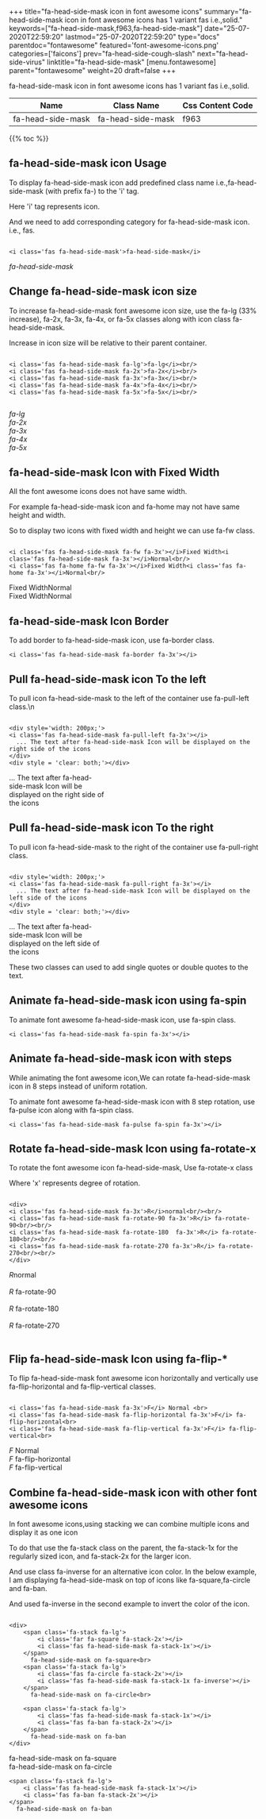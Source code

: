 +++
title="fa-head-side-mask icon in font awesome icons"
summary="fa-head-side-mask icon in font awesome icons has 1 variant fas i.e.,solid."
keywords=["fa-head-side-mask,f963,fa-head-side-mask"]
date="25-07-2020T22:59:20"
lastmod="25-07-2020T22:59:20"
type="docs"
parentdoc="fontawesome"
featured='font-awesome-icons.png'
categories=['faicons']
prev="fa-head-side-cough-slash"
next="fa-head-side-virus"
linktitle="fa-head-side-mask"
[menu.fontawesome]
parent="fontawesome"
weight=20
draft=false
+++


fa-head-side-mask icon in font awesome icons has 1 variant fas i.e.,solid.

<div class='table-responsive'><table class='table'><thead><tr><th>Name</th><th>Class Name</th><th>Css Content Code</th></tr></thead><tbody><tr><td>fa-head-side-mask</td><td>fa-head-side-mask</td><td>f963</td></tr></tbody></table></div>


{{% toc %}}


## fa-head-side-mask icon Usage

To display fa-head-side-mask icon add predefined class name i.e.,fa-head-side-mask (with prefix fa-) to the 'i' tag.

Here 'i' tag represents icon.

And we need to add corresponding category for fa-head-side-mask icon. i.e., fas.


```

<i class='fas fa-head-side-mask'>fa-head-side-mask</i>
```

<i class='fas fa-head-side-mask'>fa-head-side-mask</i>




## Change fa-head-side-mask icon size
To increase fa-head-side-mask font awesome icon size, use the fa-lg (33% increase), fa-2x, fa-3x, fa-4x, or fa-5x classes along with icon class fa-head-side-mask.

Increase in icon size will be relative to their parent container. 

```

<i class='fas fa-head-side-mask fa-lg'>fa-lg</i><br/>
<i class='fas fa-head-side-mask fa-2x'>fa-2x</i><br/>
<i class='fas fa-head-side-mask fa-3x'>fa-3x</i><br/>
<i class='fas fa-head-side-mask fa-4x'>fa-4x</i><br/>
<i class='fas fa-head-side-mask fa-5x'>fa-5x</i><br/>
            
```

<i class='fas fa-head-side-mask fa-lg'>fa-lg</i><br/>
<i class='fas fa-head-side-mask fa-2x'>fa-2x</i><br/>
<i class='fas fa-head-side-mask fa-3x'>fa-3x</i><br/>
<i class='fas fa-head-side-mask fa-4x'>fa-4x</i><br/>
<i class='fas fa-head-side-mask fa-5x'>fa-5x</i><br/>
            



## fa-head-side-mask Icon with Fixed Width 

All the font awesome icons does not have same width.

For example fa-head-side-mask icon and fa-home may not have same height and width.

So to display two icons with fixed width and height we can use fa-fw class.


```

<i class='fas fa-head-side-mask fa-fw fa-3x'></i>Fixed Width<i class='fas fa-head-side-mask fa-3x'></i>Normal<br/>
<i class='fas fa-home fa-fw fa-3x'></i>Fixed Width<i class='fas fa-home fa-3x'></i>Normal<br/>
```

<i class='fas fa-head-side-mask fa-fw fa-3x'></i>Fixed Width<i class='fas fa-head-side-mask fa-3x'></i>Normal<br/>
<i class='fas fa-home fa-fw fa-3x'></i>Fixed Width<i class='fas fa-home fa-3x'></i>Normal<br/>



## fa-head-side-mask Icon Border 

To add border to fa-head-side-mask icon, use fa-border class.


```
<i class='fas fa-head-side-mask fa-border fa-3x'></i>

```
<i class='fas fa-head-side-mask fa-border fa-3x'></i>





## Pull fa-head-side-mask icon To the left

To pull icon fa-head-side-mask to the left of the container use fa-pull-left class.\n

```

<div style='width: 200px;'>
<i class='fas fa-head-side-mask fa-pull-left fa-3x'></i>
  ... The text after fa-head-side-mask Icon will be displayed on the right side of the icons
</div>
<div style = 'clear: both;'></div>
```

<div style='width: 200px;'>
<i class='fas fa-head-side-mask fa-pull-left fa-3x'></i>
  ... The text after fa-head-side-mask Icon will be displayed on the right side of the icons
</div>
<div style = 'clear: both;'></div>




## Pull fa-head-side-mask icon To the right
To pull icon fa-head-side-mask to the right of the container use fa-pull-right class.

```

<div style='width: 200px;'>
<i class='fas fa-head-side-mask fa-pull-right fa-3x'></i>
  ... The text after fa-head-side-mask Icon will be displayed on the left side of the icons
</div>
<div style = 'clear: both;'></div>
```

<div style='width: 200px;'>
<i class='fas fa-head-side-mask fa-pull-right fa-3x'></i>
  ... The text after fa-head-side-mask Icon will be displayed on the left side of the icons
</div>
<div style = 'clear: both;'></div>

These two classes can used to add single quotes or double quotes to the text.


## Animate fa-head-side-mask icon using fa-spin
To animate font awesome fa-head-side-mask icon, use fa-spin class.

```
<i class='fas fa-head-side-mask fa-spin fa-3x'></i>
```
<i class='fas fa-head-side-mask fa-spin fa-3x'></i>




## Animate fa-head-side-mask icon with steps
While animating the font awesome icon,We can rotate fa-head-side-mask icon in 8 steps instead of uniform rotation.

To animate font awesome fa-head-side-mask icon with 8 step rotation, use fa-pulse icon along with fa-spin class.


```
<i class='fas fa-head-side-mask fa-pulse fa-spin fa-3x'></i>

```
<i class='fas fa-head-side-mask fa-pulse fa-spin fa-3x'></i>





## Rotate fa-head-side-mask Icon using fa-rotate-x
To rotate the font awesome icon fa-head-side-mask, Use fa-rotate-x class

Where 'x' represents degree of rotation.


```

<div>
<i class='fas fa-head-side-mask fa-3x'>R</i>normal<br/><br/>
<i class='fas fa-head-side-mask fa-rotate-90 fa-3x'>R</i> fa-rotate-90<br/><br/> 
<i class='fas fa-head-side-mask fa-rotate-180  fa-3x'>R</i> fa-rotate-180<br/><br/> 
<i class='fas fa-head-side-mask fa-rotate-270 fa-3x'>R</i> fa-rotate-270<br/><br/>
</div>
```

<div>
<i class='fas fa-head-side-mask fa-3x'>R</i>normal<br/><br/>
<i class='fas fa-head-side-mask fa-rotate-90 fa-3x'>R</i> fa-rotate-90<br/><br/> 
<i class='fas fa-head-side-mask fa-rotate-180  fa-3x'>R</i> fa-rotate-180<br/><br/> 
<i class='fas fa-head-side-mask fa-rotate-270 fa-3x'>R</i> fa-rotate-270<br/><br/>
</div>




## Flip fa-head-side-mask Icon using fa-flip-*
To flip fa-head-side-mask font awesome icon horizontally and vertically use fa-flip-horizontal and fa-flip-vertical classes. 

```

<i class='fas fa-head-side-mask fa-3x'>F</i> Normal <br>
<i class='fas fa-head-side-mask fa-flip-horizontal fa-3x'>F</i> fa-flip-horizontal<br>
<i class='fas fa-head-side-mask fa-flip-vertical fa-3x'>F</i> fa-flip-vertical<br>
```

<i class='fas fa-head-side-mask fa-3x'>F</i> Normal <br>
<i class='fas fa-head-side-mask fa-flip-horizontal fa-3x'>F</i> fa-flip-horizontal<br>
<i class='fas fa-head-side-mask fa-flip-vertical fa-3x'>F</i> fa-flip-vertical<br>




## Combine fa-head-side-mask icon with other font awesome icons
In font awesome icons,using stacking we can combine multiple icons and display it as one icon 

To do that use the fa-stack class on the parent, the fa-stack-1x for the regularly sized icon, and fa-stack-2x for the larger icon.

And use class fa-inverse for an alternative icon color. 
In the below example, I am displaying fa-head-side-mask on top of icons like fa-square,fa-circle and fa-ban.

And used fa-inverse in the second example to invert the color of the icon.

```

<div>
    <span class='fa-stack fa-lg'>
        <i class='far fa-square fa-stack-2x'></i>
        <i class='fas fa-head-side-mask fa-stack-1x'></i>
    </span>
      fa-head-side-mask on fa-square<br>
    <span class='fa-stack fa-lg'>
        <i class='fas fa-circle fa-stack-2x'></i>
        <i class='fas fa-head-side-mask fa-stack-1x fa-inverse'></i>
    </span>
      fa-head-side-mask on fa-circle<br>

    <span class='fa-stack fa-lg'>
        <i class='fas fa-head-side-mask fa-stack-1x'></i>
        <i class='fas fa-ban fa-stack-2x'></i>
    </span>
      fa-head-side-mask on fa-ban
</div>
```

<div>
    <span class='fa-stack fa-lg'>
        <i class='far fa-square fa-stack-2x'></i>
        <i class='fas fa-head-side-mask fa-stack-1x'></i>
    </span>
      fa-head-side-mask on fa-square<br>
    <span class='fa-stack fa-lg'>
        <i class='fas fa-circle fa-stack-2x'></i>
        <i class='fas fa-head-side-mask fa-stack-1x fa-inverse'></i>
    </span>
      fa-head-side-mask on fa-circle<br>

    <span class='fa-stack fa-lg'>
        <i class='fas fa-head-side-mask fa-stack-1x'></i>
        <i class='fas fa-ban fa-stack-2x'></i>
    </span>
      fa-head-side-mask on fa-ban
</div>






